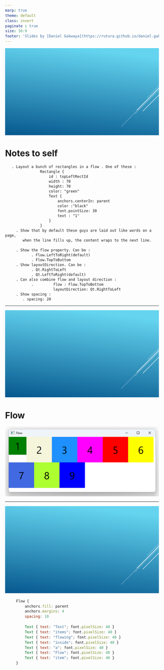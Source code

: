 ```yaml
---
marp: true
theme: default
class: invert
paginate : true
size: 16:9
footer: 'Slides by [Daniel Gakwaya](https://rutura.github.io/daniel.gakwaya/) at [LearnQtGuide](https://www.learnqt.guide/)'
---
```

![bg](images/slide_background.png)
# Notes to self
       . Layout a bunch of rectangles in a flow . One of these :
                    Rectangle {
                        id : topLeftRectId
                        width : 70
                        height: 70
                        color: "green"
                        Text {
                            anchors.centerIn: parent
                            color :"black"
                            font.pointSize: 30
                            text : "1"
                        }
                    }
         . Show that by default these guys are laid out like words on a page,
            when the line fills up, the content wraps to the next line.

         . Show the flow property. Can be :
                . Flow.LeftToRight(default)
                . Flow.TopToButtom
         . Show layoutDirection. Can be :
                . Qt.RightToLeft
                . Qt.LeftToRight(default)
         . Can also combine flow and layout direction :
                .         flow : Flow.TopToBottom
                          layoutDirection: Qt.RightToLeft
         . Show spacing :
            . spacing: 20
---
![bg](images/slide_background.png)
# Flow
![](images/1.png)

---
![bg](images/slide_background.png)
```qml
     Flow {
         anchors.fill: parent
         anchors.margins: 4
         spacing: 10

         Text { text: "Text"; font.pixelSize: 40 }
         Text { text: "items"; font.pixelSize: 40 }
         Text { text: "flowing"; font.pixelSize: 40 }
         Text { text: "inside"; font.pixelSize: 40 }
         Text { text: "a"; font.pixelSize: 40 }
         Text { text: "Flow"; font.pixelSize: 40 }
         Text { text: "item"; font.pixelSize: 40 }
     }

```


